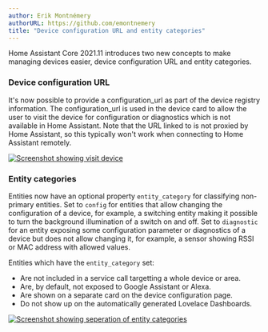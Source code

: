 ```yaml
---
author: Erik Montnémery
authorURL: https://github.com/emontnemery
title: "Device configuration URL and entity categories"
---
```


Home Assistant Core 2021.11 introduces two new concepts to make managing devices easier,
device configuration URL and entity categories.

### Device configuration URL

It's now possible to provide a configuration_url as part of the device registry information.
The configuration_url is used in the device card to allow the user to visit the device
for configuration or diagnostics which is not available in Home Assistant.
Note that the URL linked to is not proxied by Home Assistant, so this typically won't work
when connecting to Home Assistant remotely.

[![Screenshot showing visit device](/img/en/blog/2021-10-26-config-entity/configuration_url.png)](/img/en/blog/2021-10-26-config-entity/configuration_url.png)

### Entity categories 

Entities now have an optional property `entity_category` for classifying non-primary
entities. Set to `config` for entities that allow changing the configuration of a device,
for example, a switching entity making it possible to turn the background illumination of a
switch on and off. Set to `diagnostic` for an entity exposing some configuration parameter
or diagnostics of a device but does not allow changing it, for example, a sensor showing
RSSI or MAC address with allowed values.

Entities which have the `entity_category` set:
- Are not included in a service call targetting a whole device or area.
- Are, by default, not exposed to Google Assistant or Alexa.
- Are shown on a separate card on the device configuration page.
- Do not show up on the automatically generated Lovelace Dashboards.

[![Screenshot showing seperation of entity categories](/img/en/blog/2021-10-26-config-entity/entity_categories.png)](/img/en/blog/2021-10-26-config-entity/entity_categories.png)